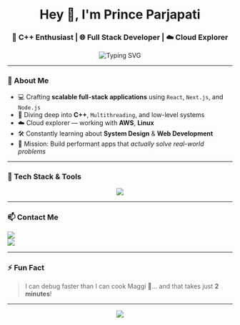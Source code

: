 <!-- Profile README for Prince Parjapati -->

<h1 align="center">Hey 👋, I'm Prince Parjapati</h1>
<h3 align="center">🚀 C++ Enthusiast | 🌐 Full Stack Developer | ☁️ Cloud Explorer</h3>

<p align="center">
  <img src="https://readme-typing-svg.demolab.com?font=Fira+Code&size=22&pause=1000&center=true&vCenter=true&width=435&lines=Building+Robust+Apps;C%2B%2B+%7C+React+%7C+AWS;Let%27s+Build+Something+Awesome!" alt="Typing SVG" />
</p>

---

### 🧠 About Me

- 💻 Crafting **scalable full-stack applications** using `React`, `Next.js`, and `Node.js`
- 🧵 Diving deep into **C++**, `Multithreading`, and low-level systems
- ☁️ Cloud explorer — working with **AWS**, **Linux**
- 🛠️ Constantly learning about **System Design** & **Web Development**
- 🎯 Mission: Build performant apps that *actually solve real-world problems*

---

### 🚀 Tech Stack & Tools

<p align="center">
  <img src="https://skillicons.dev/icons?i=cpp,cmake,python,fastapi,react,nextjs,nodejs,express,tailwind,js,html,css,mysql,mongodb,git,github,linux,aws,vscode&perline=10" />
</p>

---

### 📫 Contact Me

<p align="left">
  <a href="mailto:01parjapati@gmail.com"><img src="https://img.shields.io/badge/Gmail-01parjapati@gmail.com-red?style=flat&logo=gmail" /></a><br>
  <a href="https://www.linkedin.com/in/princeparjapati/" target="_blank"><img src="https://img.shields.io/badge/LinkedIn-Prince%20Parjapati-blue?style=flat&logo=linkedin" /></a>
</p>

---

### ⚡ Fun Fact  
> I can debug faster than I can cook Maggi 🍜... and that takes just **2 minutes**!

---

<p align="center">
  <img src="https://capsule-render.vercel.app/api?type=waving&color=gradient&height=120&section=footer"/>
</p>
